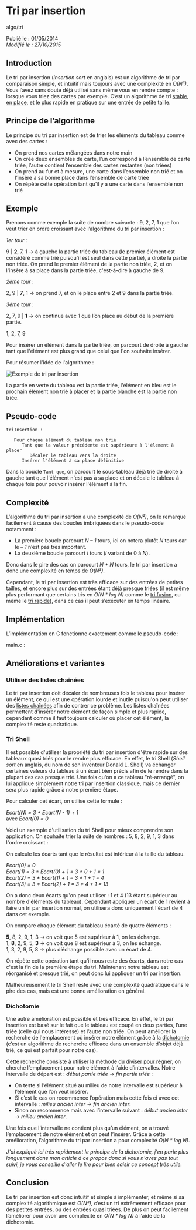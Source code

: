 Tri par insertion
=================
algo/tri

Publié le : 01/05/2014  
*Modifié le : 27/10/2015*

## Introduction

Le tri par insertion (*insertion sort* en anglais) est un algorithme de tri par comparaison simple, et intuitif mais toujours avec une complexité en *O(N²)*. Vous l’avez sans doute déjà utilisé sans même vous en rendre compte : lorsque vous triez des cartes par exemple. C’est un algorithme de tri [stable](https://en.wikipedia.org/wiki/Sorting_algorithm#Stability), [en place](https://en.wikipedia.org/wiki/In-place_algorithm), et le plus rapide en pratique sur une entrée de petite taille.

## Principe de l’algorithme

Le principe du tri par insertion est de trier les éléments du tableau comme avec des cartes :

- On prend nos cartes mélangées dans notre main
- On crée deux ensembles de carte, l’un correspond à l’ensemble de carte triée, l’autre contient l’ensemble des cartes restantes (non triées)
- On prend au fur et à mesure, une carte dans l’ensemble non trié et on l’insère à sa bonne place dans l’ensemble de carte triée
- On répète cette opération tant qu’il y a une carte dans l’ensemble non trié

## Exemple

Prenons comme exemple la suite de nombre suivante : 9, 2, 7, 1 que l’on veut trier en ordre croissant avec l’algorithme du tri par insertion :

*1er tour* :

9 | **2**, 7, 1 -> à gauche la partie triée du tableau (le premier élément est considéré comme trié puisqu'il est seul dans cette partie), à droite la partie non triée. On prend le premier élément de la partie non triée, 2, et on l'insère à sa place dans la partie triée, c'est-à-dire à gauche de 9.

*2ème tour* :

2, 9 | **7**, 1 -> on prend 7, et on le place entre 2 et 9 dans la partie triée.

*3ème tour* :

2, 7, 9 | **1** -> on continue avec 1 que l’on place au début de la première partie.

1, 2, 7, 9

Pour insérer un élément dans la partie triée, on parcourt de droite à gauche tant que l'élément est plus grand que celui que l'on souhaite insérer.

Pour résumer l'idée de l'algorithme :

![Exemple de tri par insertion](/static/img/algo/tri/tri_insertion/exemple_tri.png)

La partie en verte du tableau est la partie triée, l'élément en bleu est le prochain élément non trié à placer et la partie blanche est la partie non triée.

## Pseudo-code

```nohighlight
triInsertion :
   
   Pour chaque élément du tableau non trié
      Tant que la valeur précédente est supérieure à l'élement à placer
         Décaler le tableau vers la droite
      Insérer l'élément à sa place définitive
```

Dans la boucle `Tant que`, on parcourt le sous-tableau déjà trié de droite à gauche tant que l'élément n'est pas à sa place et on décale le tableau à chaque fois pour pouvoir insérer l'élément à la fin.

## Complexité

L’algorithme du tri par insertion a une complexité de *O(N²)*, on le remarque facilement à cause des boucles imbriquées dans le pseudo-code notamment :

- La première boucle parcourt *N – 1* tours, ici on notera plutôt *N* tours car le *– 1* n’est pas très important.
- La deuxième boucle parcourt *i* tours (*i* variant de 0 à *N*).

Donc dans le pire des cas on parcourt *N \* N* tours, le tri par insertion a donc une complexité en temps de *O(N²)*.

Cependant, le tri par insertion est très efficace sur des entrées de petites tailles, et encore plus sur des entrées étant déjà presque triées (il est même plus performant que certains tris en *O(N \* log N)* comme le [tri fusion](/algo/tri/tri_fusion.html), ou même le [tri rapide](/algo/tri/tri_rapide.html)), dans ce cas il peut s’exécuter en temps linéaire.

## Implémentation

L’implémentation en C fonctionne exactement comme le pseudo-code :

main.c : 

## Améliorations et variantes

### Utiliser des listes chaînées

Le tri par insertion doit décaler de nombreuses fois le tableau pour insérer un élément, ce qui est une opération lourde et inutile puisqu'on peut utiliser des [listes chaînées](/algo/structure/liste_chainee.html) afin de contrer ce problème. Les listes chaînées permettent d'insérer notre élément de façon simple et plus rapide, cependant comme il faut toujours calculer où placer cet élément, la complexité reste quadratique.

### Tri Shell

Il est possible d'utiliser la propriété du tri par insertion d'être rapide sur des tableaux quasi triés pour le rendre plus efficace. En effet, le tri Shell (*Shell sort* en anglais, du nom de son inventeur Donald L. Shell) va échanger certaines valeurs du tableau à un écart bien précis afin de le rendre dans la plupart des cas presque trié. Une fois qu'on a ce tableau "ré-arrangé", on lui applique simplement notre tri par insertion classique, mais ce dernier sera plus rapide grâce à notre première étape.

Pour calculer cet écart, on utilise cette formule :

*Ecart(N) = 3 * Ecart(N - 1) + 1*  
avec *Ecart(0) = 0*

Voici un exemple d'utilisation du tri Shell pour mieux comprendre son application. On souhaite trier la suite de nombres : 5, 8, 2, 9, 1, 3 dans l'ordre croissant :

On calcule les écarts tant que le résultat est inférieur à la taille du tableau.

*Ecart(0) = 0*  
*Ecart(1) = 3 * Ecart(0) + 1 = 3 * 0 + 1 = 1*  
*Ecart(2) = 3 * Ecart(1) + 1 = 3 * 1 + 1 = 4*  
*Ecart(3) = 3 * Ecart(2) + 1 = 3 * 4 + 1 = 13*

On a donc deux écarts qu'on peut utiliser : 1 et 4 (13 étant supérieur au nombre d'éléments du tableau). Cependant appliquer un écart de 1 revient à faire un tri par insertion normal, on utilisera donc uniquement l'écart de 4 dans cet exemple.

On compare chaque élément du tableau écarté de quatre éléments :

**5**, 8, 2, 9, **1**, 3 -> on voit que 5 est supérieur à 1, on les échange.  
1, **8**, 2, 9, 5, **3** -> on voit que 8 est supérieur à 3, on les échange.  
1, 3, 2, 9, 5, 8 -> plus d’échange possible avec un écart de 4.

On répète cette opération tant qu'il nous reste des écarts, dans notre cas c'est la fin de la première étape du tri. Maintenant notre tableau est réorganisé et presque trié, on peut donc lui appliquer un tri par insertion.

Malheureusement le tri Shell reste avec une complexité quadratique dans le pire des cas, mais est une bonne amélioration en général.

### Dichotomie

Une autre amélioration est possible et très efficace. En effet, le tri par insertion est basé sur le fait que le tableau est coupé en deux parties, l’une triée (celle qui nous intéresse) et l’autre non triée. On peut améliorer la recherche de l'emplacement où insérer notre élément grâce à la [dichotomie](/algo/recherche/dichotomie.html) (c’est un algorithme de recherche efficace dans un ensemble d’objet déjà trié, ce qui est parfait pour notre cas).

Cette recherche consiste à utiliser la méthode du [diviser pour régner](https://en.wikipedia.org/wiki/Divide_and_conquer_algorithms), on cherche l’emplacement pour notre élément à l’aide d’intervalles. Notre intervalle de départ est : *début partie triée* ->  *fin partie triée* :

- On teste si l’élément situé au milieu de notre intervalle est supérieur à l’élément que l’on veut insérer.
- Si c’est le cas on recommence l’opération mais cette fois ci avec cet intervalle : *milieu ancien inter* -> *fin ancien inter*.
- Sinon on recommence mais avec l’intervalle suivant : *début ancien inter* -> *milieu ancien inter*.

Une fois que l’intervalle ne contient plus qu’un élément, on a trouvé l’emplacement de notre élément et on peut l’insérer. Grâce à cette amélioration, l’algorithme du tri par insertion a pour complexité *O(N \* log N)*.

*J'ai expliqué ici très rapidement le principe de la dichotomie, j'en parle plus longuement dans mon article à ce propos donc si vous n'avez pas tout suivi, je vous conseille d'aller le lire pour bien saisir ce concept très utile.*

## Conclusion

Le tri par insertion est donc intuitif et simple à implémenter, et même si sa complexité algorithmique est *O(N²)*, c’est un tri extrêmement efficace pour des petites entrées, ou des entrées quasi triées. De plus on peut facilement l’améliorer pour avoir une complexité en *O(N \* log N)* à l’aide de la dichotomie.
